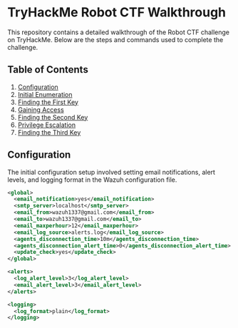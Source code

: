 # TryHackMe Robot CTF Walkthrough

This repository contains a detailed walkthrough of the Robot CTF challenge on TryHackMe. Below are the steps and commands used to complete the challenge.

## Table of Contents
1. [Configuration](#configuration)
2. [Initial Enumeration](#initial-enumeration)
3. [Finding the First Key](#finding-the-first-key)
4. [Gaining Access](#gaining-access)
5. [Finding the Second Key](#finding-the-second-key)
6. [Privilege Escalation](#privilege-escalation)
7. [Finding the Third Key](#finding-the-third-key)

## Configuration

The initial configuration setup involved setting email notifications, alert levels, and logging format in the Wazuh configuration file.

```xml
<global>
  <email_notification>yes</email_notification>
  <smtp_server>localhost</smtp_server>
  <email_from>wazuh1337@gmail.com</email_from>
  <email_to>wazuh1337@gmail.com</email_to>
  <email_maxperhour>12</email_maxperhour>
  <email_log_source>alerts.log</email_log_source>
  <agents_disconnection_time>10m</agents_disconnection_time>
  <agents_disconnection_alert_time>0</agents_disconnection_alert_time>
  <update_check>yes</update_check>
</global>

<alerts>
  <log_alert_level>3</log_alert_level>
  <email_alert_level>3</email_alert_level>
</alerts>

<logging>
  <log_format>plain</log_format>
</logging>
